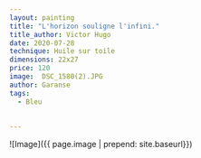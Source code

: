 ```yaml
---
layout: painting
title: "L'horizon souligne l'infini."       
title_author: Victor Hugo
date: 2020-07-28
technique: Huile sur toile
dimensions: 22x27
price: 120
image:  DSC_1580(2).JPG
author: Garanse
tags:
  - Bleu
  
  
---
```

![Image]({{ page.image | prepend: site.baseurl}})

